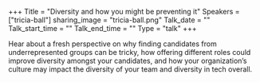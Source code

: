 +++
Title = "Diversity and how you might be preventing it"
Speakers = ["tricia-ball"]
sharing_image = "tricia-ball.png"
Talk_date = ""
Talk_start_time = ""
Talk_end_time = ""
Type = "talk"
+++

Hear about a fresh perspective on why finding candidates from underrepresented groups can be tricky, how offering different roles could improve diversity amongst your candidates, and how your organization’s culture may impact the diversity of your team and diversity in tech overall.
